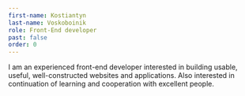 ```yaml
---
first-name: Kostiantyn
last-name: Voskoboinik
role: Front-End developer
past: false
order: 0
---
```

I am an experienced front-end developer interested in building usable, useful, well-constructed websites and applications. Also interested in continuation of learning and cooperation with excellent people.